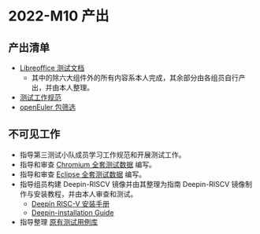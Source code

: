 # 2022-M10 产出

## 产出清单

- [Libreoffice 测试文档](https://github.com/YunxiangLuo/testing/pull/9)
  - 其中的除六大组件外的所有内容系本人完成，其余部分由各组员自行产出，并由本人整理。
- [测试工作规范](https://github.com/ArielHeleneto/tarsier-meta/tree/manauel)
- [openEuler 包筛选](https://github.com/ArielHeleneto/Work-PLCT/blob/master/packagelist/res.csv)

## 不可见工作

- 指导第三测试小队成员学习工作规范和开展测试工作。
- 指导和审查 [Chromium 全套测试数据](https://github.com/YunxiangLuo/testing/pull/13) 编写。
- 指导和审查 [Eclipse 全套测试数据](https://github.com/YunxiangLuo/testing/pull/12) 编写。
- 指导组员构建 Deepin-RISCV 镜像并由其整理为指南 Deepin-RISCV 镜像制作与安装教程，并由本人审查和测试。
  - [Deepin RISC-V 安装手册](https://github.com/xforcevesa/Work-PLCT/blob/master/Deepin/Installation_Guide.md)
  - [Deepin-installation Guide](https://github.com/GICEGreenIce/deepin-installation)
- 指导整理 [原有测试用例库](https://github.com/xforcevesa/Work-PLCT/)

